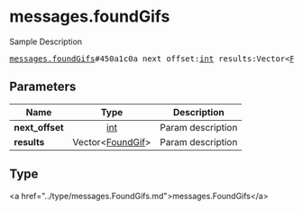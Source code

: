 # messages.foundGifs

Sample Description

<pre>
<a href="../constructor/messages.foundGifs.md">messages.foundGifs</a>#450a1c0a next_offset:<a href="../type/int.md">int</a> results:Vector&lt;<a href="../type/FoundGif.md">FoundGif</a>&gt; = <a href="../type/messages.FoundGifs.md">messages.FoundGifs</a>;
</pre>

## Parameters

| Name | Type | Description |
|------|:----:|-------------|
| **next_offset** | <a href="../type/int.md">int</a> | Param description |
| **results** | Vector&lt;<a href="../type/FoundGif.md">FoundGif</a>&gt; | Param description |

## Type

&lt;a href=&#34;../type/messages.FoundGifs.md&#34;&gt;messages.FoundGifs&lt;/a&gt;
